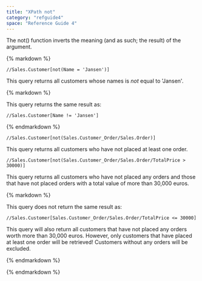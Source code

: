 ```yaml
---
title: "XPath not"
category: "refguide4"
space: "Reference Guide 4"
---
```

The not() function inverts the meaning (and as such; the result) of the argument.

<div class="alert alert-info">{% markdown %}

```
//Sales.Customer[not(Name = 'Jansen')]

```

This query returns all customers whose names is _not_ equal to 'Jansen'.

<div class="alert alert-warning">{% markdown %}

This query returns the same result as:

```
//Sales.Customer[Name != 'Jansen']

```

{% endmarkdown %}</div>
```
//Sales.Customer[not(Sales.Customer_Order/Sales.Order)]

```

This query returns all customers who have not placed at least one order.

```
//Sales.Customer[not(Sales.Customer_Order/Sales.Order/TotalPrice > 30000)]

```

This query returns all customers who have not placed any orders and those that have not placed orders with a total value of more than 30,000 euros.

<div class="alert alert-warning">{% markdown %}

This query does not return the same result as:

```
//Sales.Customer[Sales.Customer_Order/Sales.Order/TotalPrice <= 30000]

```

This query will also return all customers that have not placed any orders worth more than 30,000 euros. However, only customers that have placed at least one order will be retrieved! Customers without any orders will be excluded.

{% endmarkdown %}</div>
{% endmarkdown %}</div>